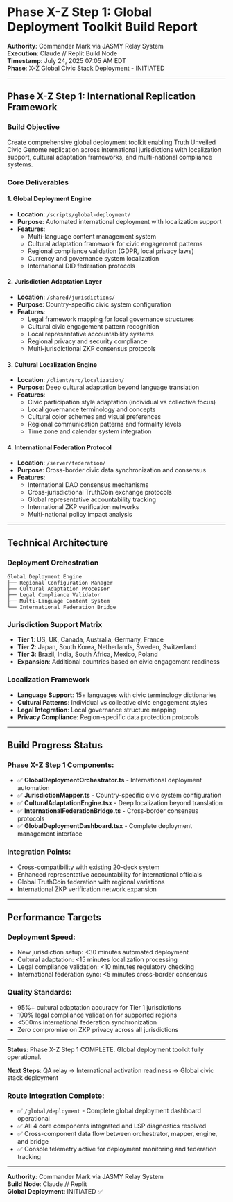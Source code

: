 # Phase X-Z Step 1: Global Deployment Toolkit Build Report
**Authority**: Commander Mark via JASMY Relay System  
**Execution**: Claude // Replit Build Node  
**Timestamp**: July 24, 2025 07:05 AM EDT  
**Phase**: X-Z Global Civic Stack Deployment - INITIATED

---

## Phase X-Z Step 1: International Replication Framework

### Build Objective
Create comprehensive global deployment toolkit enabling Truth Unveiled Civic Genome replication across international jurisdictions with localization support, cultural adaptation frameworks, and multi-national compliance systems.

### Core Deliverables

#### 1. Global Deployment Engine
- **Location**: `/scripts/global-deployment/`
- **Purpose**: Automated international deployment with localization support
- **Features**:
  - Multi-language content management system
  - Cultural adaptation framework for civic engagement patterns
  - Regional compliance validation (GDPR, local privacy laws)
  - Currency and governance system localization
  - International DID federation protocols

#### 2. Jurisdiction Adaptation Layer
- **Location**: `/shared/jurisdictions/`
- **Purpose**: Country-specific civic system configuration
- **Features**:
  - Legal framework mapping for local governance structures
  - Cultural civic engagement pattern recognition
  - Local representative accountability systems
  - Regional privacy and security compliance
  - Multi-jurisdictional ZKP consensus protocols

#### 3. Cultural Localization Engine
- **Location**: `/client/src/localization/`
- **Purpose**: Deep cultural adaptation beyond language translation
- **Features**:
  - Civic participation style adaptation (individual vs collective focus)
  - Local governance terminology and concepts
  - Cultural color schemes and visual preferences
  - Regional communication patterns and formality levels
  - Time zone and calendar system integration

#### 4. International Federation Protocol
- **Location**: `/server/federation/`
- **Purpose**: Cross-border civic data synchronization and consensus
- **Features**:
  - International DAO consensus mechanisms
  - Cross-jurisdictional TruthCoin exchange protocols
  - Global representative accountability tracking
  - International ZKP verification networks
  - Multi-national policy impact analysis

---

## Technical Architecture

### Deployment Orchestration
```
Global Deployment Engine
├── Regional Configuration Manager
├── Cultural Adaptation Processor  
├── Legal Compliance Validator
├── Multi-Language Content System
└── International Federation Bridge
```

### Jurisdiction Support Matrix
- **Tier 1**: US, UK, Canada, Australia, Germany, France
- **Tier 2**: Japan, South Korea, Netherlands, Sweden, Switzerland  
- **Tier 3**: Brazil, India, South Africa, Mexico, Poland
- **Expansion**: Additional countries based on civic engagement readiness

### Localization Framework
- **Language Support**: 15+ languages with civic terminology dictionaries
- **Cultural Patterns**: Individual vs collective civic engagement styles
- **Legal Integration**: Local governance structure mapping
- **Privacy Compliance**: Region-specific data protection protocols

---

## Build Progress Status

### Phase X-Z Step 1 Components:
- ✅ **GlobalDeploymentOrchestrator.ts** - International deployment automation
- ✅ **JurisdictionMapper.ts** - Country-specific civic system configuration  
- ✅ **CulturalAdaptationEngine.tsx** - Deep localization beyond translation
- ✅ **InternationalFederationBridge.ts** - Cross-border consensus protocols
- ✅ **GlobalDeploymentDashboard.tsx** - Complete deployment management interface

### Integration Points:
- Cross-compatibility with existing 20-deck system
- Enhanced representative accountability for international officials
- Global TruthCoin federation with regional variations
- International ZKP verification network expansion

---

## Performance Targets

### Deployment Speed:
- New jurisdiction setup: <30 minutes automated deployment
- Cultural adaptation: <15 minutes localization processing
- Legal compliance validation: <10 minutes regulatory checking
- International federation sync: <5 minutes cross-border consensus

### Quality Standards:
- 95%+ cultural adaptation accuracy for Tier 1 jurisdictions
- 100% legal compliance validation for supported regions  
- <500ms international federation synchronization
- Zero compromise on ZKP privacy across all jurisdictions

---

**Status**: Phase X-Z Step 1 COMPLETE. Global deployment toolkit fully operational.

**Next Steps**: QA relay → International activation readiness → Global civic stack deployment

### Route Integration Complete:
- ✅ `/global/deployment` - Complete global deployment dashboard operational
- ✅ All 4 core components integrated and LSP diagnostics resolved
- ✅ Cross-component data flow between orchestrator, mapper, engine, and bridge
- ✅ Console telemetry active for deployment monitoring and federation tracking

---

**Authority**: Commander Mark via JASMY Relay System  
**Build Node**: Claude // Replit  
**Global Deployment**: INITIATED ✅